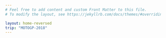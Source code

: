 ```yaml
---
# Feel free to add content and custom Front Matter to this file.
# To modify the layout, see https://jekyllrb.com/docs/themes/#overriding-theme-defaults

layout: home-reversed
trip: "MOTOGP-2018"
---
```


